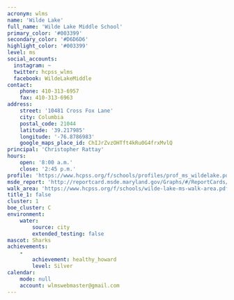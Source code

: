 ```yaml
---
acronym: wlms
name: 'Wilde Lake'
full_name: 'Wilde Lake Middle School'
primary_color: '#003399'
secondary_color: '#D6D6D6'
highlight_color: '#003399'
level: ms
social_accounts:
  instagram: ~
  twitter: hcpss_wlms
  facebook: WildeLakeMiddle
contact:
    phone: 410-313-6957
    fax: 410-313-6963
address:
    street: '10481 Cross Fox Lane'
    city: Columbia
    postal_code: 21044
    latitude: '39.217985'
    longitude: '-76.8786983'
    google_maps_place_id: ChIJrZvzOHTft4kRu0G4frxMvlQ
principal: 'Christopher Rattay'
hours:
    open: '8:00 a.m.'
    close: '2:45 p.m.'
profile: 'https://www.hcpss.org/f/schools/profiles/prof_ms_wildelake.pdf'
msde_report: 'http://reportcard.msde.maryland.gov/Graphs/#/ReportCards/ReportCardSchool/1//1/13/0512/'
walk_area: 'https://www.hcpss.org/f/schools/wilde-lake-ms-walk-area.pdf'
title_1: false
cluster: 1
boe_cluster: C
environment:
    water:
        source: city
        extended_testing: false
mascot: Sharks
achievements:
    -
        achievement: healthy_howard
        level: Silver
calendar:
    mode: null
    account: wlmswebmaster@gmail.com
---
```

